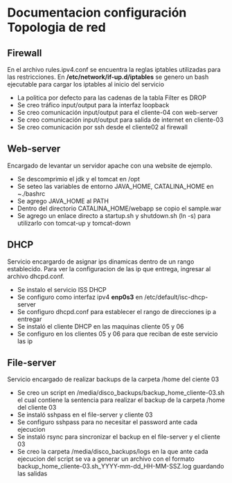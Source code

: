 # Documentacion configuración Topologia de red

## Firewall
En el archivo rules.ipv4.conf se encuentra la reglas iptables utilizadas para las restricciones.
En **/etc/network/if-up.d/iptables** se genero un bash ejecutable para cargar los iptables al inicio del servicio

* La politica por defecto para las cadenas de la tabla Filter es DROP
* Se creo tráfico input/output para la interfaz loopback
* Se creo comunicación input/output para el cliente-04 con web-server
* Se creo comunicación input/output para salida de internet en cliente-03
* Se creo comunicación por ssh desde el cliente02 al firewall

## Web-server
Encargado de levantar un servidor apache con una website de ejemplo.
* Se descomprimio el jdk y el tomcat en /opt
* Se seteo las variables de entorno JAVA_HOME, CATALINA_HOME en ~./bashrc
* Se agrego JAVA_HOME al PATH
* Dentro del directorio CATALINA_HOME/webapp se copio el sample.war
* Se agrego un enlace directo a startup.sh y shutdown.sh (ln -s) para utilizarlo con tomcat-up y tomcat-down

## DHCP
Servicio encargardo de asignar ips dinamicas dentro de un rango establecido. Para ver la configuracion de las ip que entrega, ingresar al archivo dhcpd.conf.

* Se instalo el servicio ISS DHCP
* Se configuro como interfaz ipv4 **enp0s3** en /etc/default/isc-dhcp-server
* Se configuro dhcpd.conf para establecer el rango de direcciones ip a entregar
* Se instaló el cliente DHCP en las maquinas cliente 05 y 06
* Se configuro en los clientes 05 y 06 para que reciban de este servicio las ip

## File-server
Servicio encargado de realizar backups de la carpeta /home del ciente 03

* Se creo un script en /media/disco_backups/backup_home_cliente-03.sh el cual contiene la sentencia para realizar el backup de la carpeta /home del cliente 03
* Se instaló sshpass en el file-server y cliente 03
* Se configuro sshpass para no necesitar el password ante cada ejecucion
* Se instaló rsync para sincronizar el backup en el file-server y el cliente 03
* Se creo la carpeta /media/disco_backups/logs en la que ante cada ejecucion del script se va a generar un archivo con el formato backup_home_cliente-03.sh_YYYY-mm-dd_HH-MM-SSZ.log guardando las salidas
